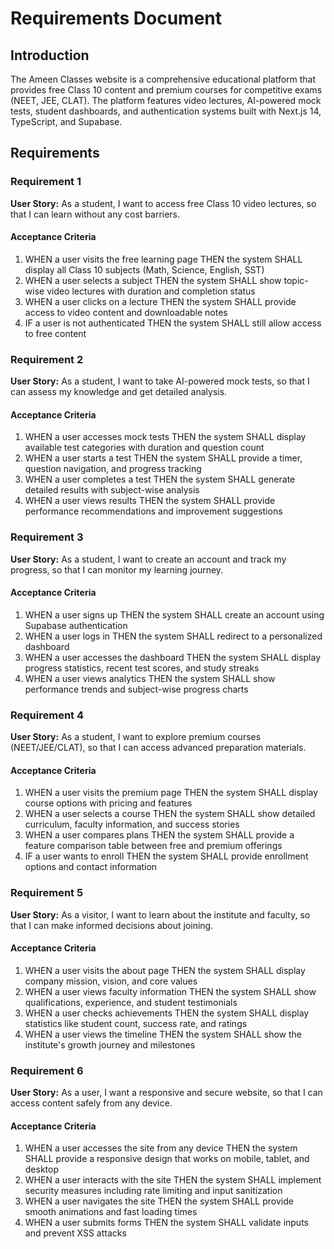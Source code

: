 # Requirements Document

## Introduction

The Ameen Classes website is a comprehensive educational platform that provides free Class 10 content and premium courses for competitive exams (NEET, JEE, CLAT). The platform features video lectures, AI-powered mock tests, student dashboards, and authentication systems built with Next.js 14, TypeScript, and Supabase.

## Requirements

### Requirement 1

**User Story:** As a student, I want to access free Class 10 video lectures, so that I can learn without any cost barriers.

#### Acceptance Criteria

1. WHEN a user visits the free learning page THEN the system SHALL display all Class 10 subjects (Math, Science, English, SST)
2. WHEN a user selects a subject THEN the system SHALL show topic-wise video lectures with duration and completion status
3. WHEN a user clicks on a lecture THEN the system SHALL provide access to video content and downloadable notes
4. IF a user is not authenticated THEN the system SHALL still allow access to free content

### Requirement 2

**User Story:** As a student, I want to take AI-powered mock tests, so that I can assess my knowledge and get detailed analysis.

#### Acceptance Criteria

1. WHEN a user accesses mock tests THEN the system SHALL display available test categories with duration and question count
2. WHEN a user starts a test THEN the system SHALL provide a timer, question navigation, and progress tracking
3. WHEN a user completes a test THEN the system SHALL generate detailed results with subject-wise analysis
4. WHEN a user views results THEN the system SHALL provide performance recommendations and improvement suggestions

### Requirement 3

**User Story:** As a student, I want to create an account and track my progress, so that I can monitor my learning journey.

#### Acceptance Criteria

1. WHEN a user signs up THEN the system SHALL create an account using Supabase authentication
2. WHEN a user logs in THEN the system SHALL redirect to a personalized dashboard
3. WHEN a user accesses the dashboard THEN the system SHALL display progress statistics, recent test scores, and study streaks
4. WHEN a user views analytics THEN the system SHALL show performance trends and subject-wise progress charts

### Requirement 4

**User Story:** As a student, I want to explore premium courses (NEET/JEE/CLAT), so that I can access advanced preparation materials.

#### Acceptance Criteria

1. WHEN a user visits the premium page THEN the system SHALL display course options with pricing and features
2. WHEN a user selects a course THEN the system SHALL show detailed curriculum, faculty information, and success stories
3. WHEN a user compares plans THEN the system SHALL provide a feature comparison table between free and premium offerings
4. IF a user wants to enroll THEN the system SHALL provide enrollment options and contact information

### Requirement 5

**User Story:** As a visitor, I want to learn about the institute and faculty, so that I can make informed decisions about joining.

#### Acceptance Criteria

1. WHEN a user visits the about page THEN the system SHALL display company mission, vision, and core values
2. WHEN a user views faculty information THEN the system SHALL show qualifications, experience, and student testimonials
3. WHEN a user checks achievements THEN the system SHALL display statistics like student count, success rate, and ratings
4. WHEN a user views the timeline THEN the system SHALL show the institute's growth journey and milestones

### Requirement 6

**User Story:** As a user, I want a responsive and secure website, so that I can access content safely from any device.

#### Acceptance Criteria

1. WHEN a user accesses the site from any device THEN the system SHALL provide a responsive design that works on mobile, tablet, and desktop
2. WHEN a user interacts with the site THEN the system SHALL implement security measures including rate limiting and input sanitization
3. WHEN a user navigates the site THEN the system SHALL provide smooth animations and fast loading times
4. WHEN a user submits forms THEN the system SHALL validate inputs and prevent XSS attacks